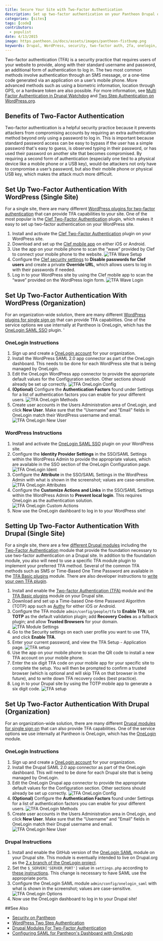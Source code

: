 ```yaml
---
title: Secure Your Site with Two-Factor Authentication
description: Set up two-factor authentication on your Pantheon Drupal or WordPress site as an added security measure.
categories: [sites]
tags: [code]
contributors:
  - populist
date: 4/13/2015
image: https.pantheon.io/docs/assets/images/pantheon-fistbump.png
keywords: Drupal, WordPress, security, two-factor auth, 2fa, onelogin, Pantheon
---
```

Two-factor authentication (TFA) is a security practice that requires users of your website to provide, along with their standard username and password, an additional form of authentication to log in. The two most common methods involve authentication through an SMS message, or a one-time code generated via an application on a user’s mobile phone. More advanced methods such as using a biometric information, location through GPS, or a hardware token are also possible. For more information, see [Multi Factor Authentication in Drupal Watchdog](http://drupalwatchdog.com/volume-2/issue-2/multi-factor-authentication) and [Two Step Authentication on WordPress.org](http://codex.wordpress.org/Two_Step_Authentication).

## Benefits of Two-Factor Authentication

Two-factor authentication is a helpful security practice because it prevents attackers from compromising accounts by requiring an extra authentication method beyond only using a password to log in. This is important because standard password access can be easy to bypass if the user has a simple password that's easy to guess, is observed typing in their password, or has used their password on another site that becomes compromised. By requiring a second form of authentication (especially one tied to a physical device like a mobile phone or a USB key), would-be attackers not only have to compromise a user’s password, but also their mobile phone or physical USB key, which makes the attack much more difficult.

## Set Up Two-Factor Authentication With WordPress (Single Site)

For a single site, there are many different [WordPress plugins for two-factor authentication](https://wordpress.org/plugins/tags/two-factor-authentication) that can provide TFA capabilities to your site. One of the most popular is the [Clef Two-Factor Authentication](https://wordpress.org/plugins/wpclef/) plugin, which makes it easy to set up two-factor authentication on your WordPress site.

1. Install and activate the [Clef Two-Factor Authentication](https://wordpress.org/plugins/wpclef/) plugin on your WordPress site.
2. Download and set up the [Clef mobile app](https://getclef.com/apps/) on either iOS or Android.
3. Use the app on your mobile phone to scan the “wave” provided by Clef to connect your mobile phone to the website.
![TFA Wave Setup](/source/docs/assets/images/tfa-wave-setup.png)
4. Configure the [Clef security settings](http://support.getclef.com/article/60-recommended-password-settings-for-clef-wordpress-plugin) to **Disable passwords for Clef users** and create a private **Override URL**, which allows users to log in with their passwords if needed.
5. Log in to your WordPress site by using the Clef mobile app to scan the “wave” provided on the WordPress login form.
![TFA Wave Login](/source/docs/assets/images/tfa-wave-login.png)


## Set Up Two-Factor Authentication With WordPress (Organization)

For an organization-wide solution, there are many different [WordPress plugins for single sign on](https://wordpress.org/plugins/tags/single-sign-on) that can provide TFA capabilities. One of the service options we use internally at Pantheon is OneLogin, which has the [OneLogin SAML SSO](https://wordpress.org/plugins/onelogin-saml-sso/) plugin. '

### OneLogin Instructions

1. Sign up and create a [OneLogin account](https://www.onelogin.com/) for your organization.
2. Install the WordPress SAML 2.0 app connector as part of the OneLogin dashboard. This needs to be done for each WordPress site that is being managed by OneLogin.
3. Edit the OneLogin WordPress app connector to provide the appropriate default values for the Configuration section. Other sections should already be set up correctly.
![TFA OneLogin Config](/source/docs/assets/images/tfa-wp-onelogin-config.png)
4. **(Optional)** Configure the **Authentication Factors** found under Settings for a list of authentication factors you can enable for your different users.
![TFA OneLogin Methods](/source/docs/assets/images/tfa-onelogin-tfa-methods.png)
5. Create user accounts in the Users Administration area of OneLogin, and click **New User**. Make sure that the “Username” and "Email" fields in OneLogin match their WordPress username and email.
![TFA OneLogin New User](/source/docs/assets/images/tfa-onelogin-new-user.png)

### WordPress Instructions

1. Install and activate the [OneLogin SAML SSO](https://wordpress.org/plugins/onelogin-saml-sso/) plugin on your WordPress site.
2. Configure the **Identity Provider Settings** in the SSO/SAML Settings within the WordPress Admin to provide the appropriate values, which are available in the SSO section of the OneLogin Configuration page.
![TFA OneLogin Ident](/source/docs/assets/images/tfa-wp-onelogin-ident.png)
3. Configure the **Attribute** in the SSO/SAML Settings in the WordPress Admin with what is shown in the screenshot; values are case-sensitive.
![TFA OneLogin Attributes](/source/docs/assets/images/tfa-wp-onelogin-attribute.png)
4. Configure the **Customize Actions and Links** in the SSO/SAML Settings within the WordPress Admin to **Prevent local login**. This requires OneLogin as the authentication solution.
![TFA OneLogin Custom Actions](/source/docs/assets/images/tfa-onelogin-custom-actions.png)
5. Now use the OneLogin dashboard to log in to your WordPress site!

## Setting Up Two-Factor Authentication With Drupal (Single Site)

For a single site, there are a few [different Drupal modules](https://groups.drupal.org/node/235938) including the [Two-Factor Authentication](https://www.drupal.org/project/tfa) module that provide the foundation necessary to use two-factor authentication on a Drupal site. In addition to the foundation module, you also will need to use a specific TFA module plugin to implement your preferred TFA method. Several of the common TFA methods such as SMS or Time-Based One Time Password are available in the [TFA Basic plugins](https://www.drupal.org/project/tfa_basic) module. There are also developer instructions to [write your own TFA plugin](https://www.drupal.org/node/1663240#dev).

1. Install and enable the [Two-factor Authentication (TFA)](https://www.drupal.org/project/tfa) module and the [TFA Basic plugins](https://www.drupal.org/project/tfa_basic) module on your Drupal site.
2. Download and set up a Time-based One-time Password Algorithm (TOTP) app such as [Authy](https://www.authy.com/users) for either iOS or Android.
3. Configure the TFA module `admin/config/people/tfa` to **Enable TFA**; set **TOTP** as the default validation plugin; add **Recovery Codes** as a fallback plugin; and allow **Trusted Browsers** for your domain.
![TFA Module Settings](/source/docs/assets/images/tfa-drupal-module-settings.png)
4. Go to the Security settings on each user profile you want to use TFA, and click **Enable TFA**.
5. Enter your current password, and view the TFA Setup - Application page.
![TFA setup](/source/docs/assets/images/tfa-drupal-otp-setup.png)
6. Use the app on your mobile phone to scan the QR code to install a new TFA account on your mobile phone.
7. Enter the six digit TFA code on your mobile app for your specific site to complete the setup. You will then be prompted to confirm a trusted browser (which is optional and will skip TFA on that browser in the future), and to write down TFA recovery codes (best practice).
8. Log in to your Drupal site by using the TOTP mobile app to generate a six digit code.
![TFA setup](/source/docs/assets/images/tfa-drupal-login.png)


## Set Up Two-Factor Authentication With Drupal (Organization)

For an organization-wide solution, there are many different [Drupal modules for single sign on](https://groups.drupal.org/node/182004) that can also provide TFA capabilities. One of the service options we use internally at Pantheon is OneLogin, which has the [OneLogin](https://www.drupal.org/project/onelogin) module.

### OneLogin Instructions

1. Sign up and create a [OneLogin account](https://www.onelogin.com/) for your organization.
2. Install the Drupal SAML 2.0 app connector as part of the OneLogin dashboard. This will need to be done for each Drupal site that is being managed by OneLogin.
3. Edit the OneLogin Drupal app connector to provide the appropriate default values for the Configuration section. Other sections should already be set up correctly.
![TFA OneLogin Config](/source/docs/assets/images/tfa-drupal-onelogin-config.png)
4. **(Optional)** Configure the **Authentication Factors** found under Settings for a list of authentication factors you can enable for your different users.
![TFA OneLogin Methods](/source/docs/assets/images/tfa-onelogin-tfa-methods.png)
5. Create user accounts in the Users Administration area in OneLogin, and click **New User**. Make sure that the “Username” and "Email" fields in OneLogin match their Drupal username and email.
![TFA OneLogin New User](/source/docs/assets/images/tfa-onelogin-new-user.png)

### Drupal Instructions

1. Install and enable the GitHub version of the [OneLogin SAML](https://github.com/onelogin/drupal-saml) module on your Drupal site. This module is eventually intended to live on Drupal.org as the [2.x branch of the OneLogin project](https://www.drupal.org/project/onelogin).
2. Set the `$_SERVER['SERVER_PORT']` value in `settings.php` according to [these instructions](/docs/server_name-and-server_port). This change is necessary to have SAML use the appropriate ports.   
3. Configure the OneLogin SAML module `admin/config/onelogin_saml` with what is shown in the screenshot; values are case-sensitive.
![TFA OneLogin Options](/source/docs/assets/images/tfa-drupal-onelogin-options.png)
4. Now use the OneLogin dashboard to log in to your Drupal site!

##See Also
- [Security on Pantheon](https://pantheon.io/security)
- [WordPress Two Step Authentication](http://codex.wordpress.org/Two_Step_Authentication)
- [Drupal Modules For Two-Factor Authentication](https://groups.drupal.org/node/235938)
- [Configuring SAML for Pantheon's Dashboard with OneLogin](https://onelogin.zendesk.com/hc/en-us/articles/204356174-Configuring-SAML-for-Pantheon)
